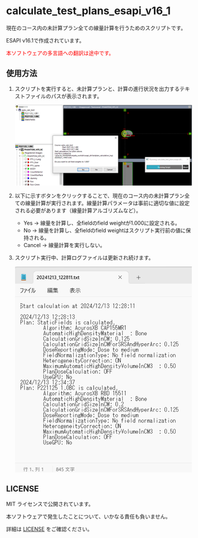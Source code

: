 # calculate_test_plans_esapi_v16_1

現在のコース内の未計算プラン全ての線量計算を行うためのスクリプトです。

ESAPI v16.1で作成されています。

<span style="color:#ff0000;">本ソフトウェアの多言語への翻訳は途中です。</span>



## 使用方法

1. スクリプトを実行すると、未計算プランと、計算の進行状況を出力するテキストファイルのパスが表示されます。

   ![select_target](./images/calculate_test_plans.png)

2. 以下に示すボタンをクリックすることで、現在のコース内の未計算プラン全ての線量計算が実行されます。線量計算パラメータは事前に適切な値に設定される必要があります（線量計算アルゴリズムなど）。

   - Yes → 線量を計算し、全fieldのfield weightが1.000に設定される。
   - No → 線量を計算し、全fieldのfield weightはスクリプト実行前の値に保持される。
   - Cancel → 線量計算を実行しない。

3. スクリプト実行中、計算ログファイルは更新され続けます。

   ![select_target](./images/calculation_log.png)



## LICENSE

MIT ライセンスで公開されています。

本ソフトウェアで発生したことについて、いかなる責任も負いません。

詳細は [LICENSE](https://github.com/akiaji-k/4DCT_namer/blob/main/LICENSE) をご確認ください。